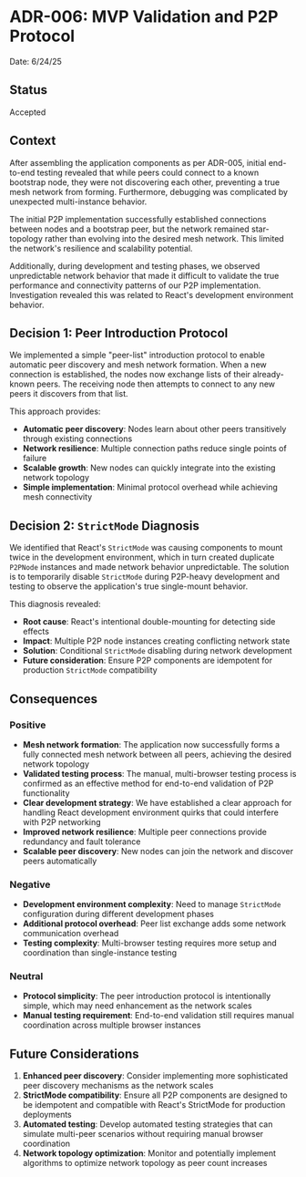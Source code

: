 # ADR-006: MVP Validation and P2P Protocol

Date: 6/24/25

## Status

Accepted

## Context

After assembling the application components as per ADR-005, initial end-to-end testing revealed that while peers could connect to a known bootstrap node, they were not discovering each other, preventing a true mesh network from forming. Furthermore, debugging was complicated by unexpected multi-instance behavior.

The initial P2P implementation successfully established connections between nodes and a bootstrap peer, but the network remained star-topology rather than evolving into the desired mesh network. This limited the network's resilience and scalability potential.

Additionally, during development and testing phases, we observed unpredictable network behavior that made it difficult to validate the true performance and connectivity patterns of our P2P implementation. Investigation revealed this was related to React's development environment behavior.

## Decision 1: Peer Introduction Protocol

We implemented a simple "peer-list" introduction protocol to enable automatic peer discovery and mesh network formation. When a new connection is established, the nodes now exchange lists of their already-known peers. The receiving node then attempts to connect to any new peers it discovers from that list.

This approach provides:
- **Automatic peer discovery**: Nodes learn about other peers transitively through existing connections
- **Network resilience**: Multiple connection paths reduce single points of failure
- **Scalable growth**: New nodes can quickly integrate into the existing network topology
- **Simple implementation**: Minimal protocol overhead while achieving mesh connectivity

## Decision 2: `StrictMode` Diagnosis

We identified that React's `StrictMode` was causing components to mount twice in the development environment, which in turn created duplicate `P2PNode` instances and made network behavior unpredictable. The solution is to temporarily disable `StrictMode` during P2P-heavy development and testing to observe the application's true single-mount behavior.

This diagnosis revealed:
- **Root cause**: React's intentional double-mounting for detecting side effects
- **Impact**: Multiple P2P node instances creating conflicting network state
- **Solution**: Conditional `StrictMode` disabling during network development
- **Future consideration**: Ensure P2P components are idempotent for production `StrictMode` compatibility

## Consequences

### Positive

- **Mesh network formation**: The application now successfully forms a fully connected mesh network between all peers, achieving the desired network topology
- **Validated testing process**: The manual, multi-browser testing process is confirmed as an effective method for end-to-end validation of P2P functionality
- **Clear development strategy**: We have established a clear approach for handling React development environment quirks that could interfere with P2P networking
- **Improved network resilience**: Multiple peer connections provide redundancy and fault tolerance
- **Scalable peer discovery**: New nodes can join the network and discover peers automatically

### Negative

- **Development environment complexity**: Need to manage `StrictMode` configuration during different development phases
- **Additional protocol overhead**: Peer list exchange adds some network communication overhead
- **Testing complexity**: Multi-browser testing requires more setup and coordination than single-instance testing

### Neutral

- **Protocol simplicity**: The peer introduction protocol is intentionally simple, which may need enhancement as the network scales
- **Manual testing requirement**: End-to-end validation still requires manual coordination across multiple browser instances

## Future Considerations

1. **Enhanced peer discovery**: Consider implementing more sophisticated peer discovery mechanisms as the network scales
2. **StrictMode compatibility**: Ensure all P2P components are designed to be idempotent and compatible with React's StrictMode for production deployments
3. **Automated testing**: Develop automated testing strategies that can simulate multi-peer scenarios without requiring manual browser coordination
4. **Network topology optimization**: Monitor and potentially implement algorithms to optimize network topology as peer count increases 
